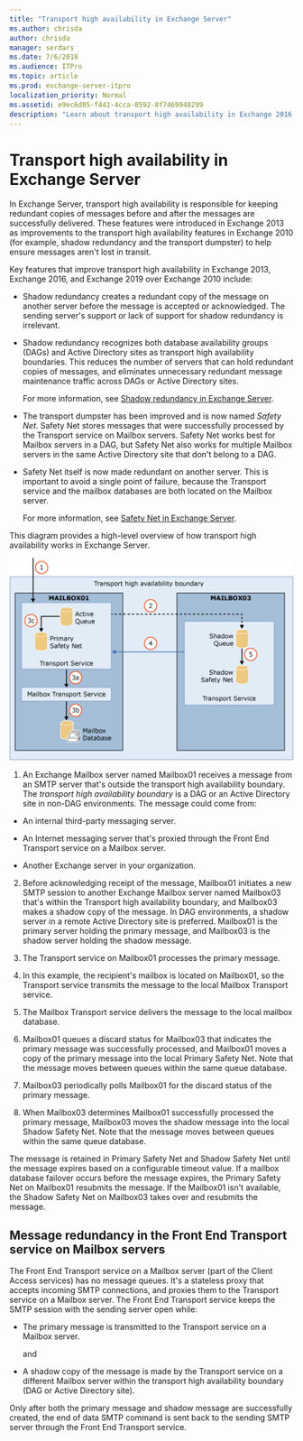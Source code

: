 ```yaml
---
title: "Transport high availability in Exchange Server"
ms.author: chrisda
author: chrisda
manager: serdars
ms.date: 7/6/2018
ms.audience: ITPro
ms.topic: article
ms.prod: exchange-server-itpro
localization_priority: Normal
ms.assetid: e9ec6d05-f441-4cca-8592-8f7469948299
description: "Learn about transport high availability in Exchange 2016 and Exchange 2019 and the features that improve the reliability of message delivery."
---
```


# Transport high availability in Exchange Server

In Exchange Server, transport high availability is responsible for keeping redundant copies of messages before and after the messages are successfully delivered. These features were introduced in Exchange 2013 as improvements to the transport high availability features in Exchange 2010 (for example, shadow redundancy and the transport dumpster) to help ensure messages aren't lost in transit.
  
Key features that improve transport high availability in Exchange 2013, Exchange 2016, and Exchange 2019 over Exchange 2010 include:
  
- Shadow redundancy creates a redundant copy of the message on another server before the message is accepted or acknowledged. The sending server's support or lack of support for shadow redundancy is irrelevant.
    
- Shadow redundancy recognizes both database availability groups (DAGs) and Active Directory sites as transport high availability boundaries. This reduces the number of servers that can hold redundant copies of messages, and eliminates unnecessary redundant message maintenance traffic across DAGs or Active Directory sites.
    
    For more information, see [Shadow redundancy in Exchange Server](shadow-redundancy.md).
    
- The transport dumpster has been improved and is now named *Safety Net*. Safety Net stores messages that were successfully processed by the Transport service on Mailbox servers. Safety Net works best for Mailbox servers in a DAG, but Safety Net also works for multiple Mailbox servers in the same Active Directory site that don't belong to a DAG.
    
- Safety Net itself is now made redundant on another server. This is important to avoid a single point of failure, because the Transport service and the mailbox databases are both located on the Mailbox server.
    
    For more information, see [Safety Net in Exchange Server](safety-net.md).
    
This diagram provides a high-level overview of how transport high availability works in Exchange Server.
  
![Transport high availability overview](../../media/ITPro_Transport_TransportHAOverview.gif)
  
1. An Exchange Mailbox server named Mailbox01 receives a message from an SMTP server that's outside the transport high availability boundary. The *transport high availability boundary* is a DAG or an Active Directory site in non-DAG environments. The message could come from: 
    
  - An internal third-party messaging server.
    
  - An Internet messaging server that's proxied through the Front End Transport service on a Mailbox server.
    
  - Another Exchange server in your organization.
    
2. Before acknowledging receipt of the message, Mailbox01 initiates a new SMTP session to another Exchange Mailbox server named Mailbox03 that's within the Transport high availability boundary, and Mailbox03 makes a shadow copy of the message. In DAG environments, a shadow server in a remote Active Directory site is preferred. Mailbox01 is the primary server holding the primary message, and Mailbox03 is the shadow server holding the shadow message.
    
3. The Transport service on Mailbox01 processes the primary message.
    
1. In this example, the recipient's mailbox is located on Mailbox01, so the Transport service transmits the message to the local Mailbox Transport service.
    
2. The Mailbox Transport service delivers the message to the local mailbox database.
    
3. Mailbox01 queues a discard status for Mailbox03 that indicates the primary message was successfully processed, and Mailbox01 moves a copy of the primary message into the local Primary Safety Net. Note that the message moves between queues within the same queue database.
    
4. Mailbox03 periodically polls Mailbox01 for the discard status of the primary message.
    
5. When Mailbox03 determines Mailbox01 successfully processed the primary message, Mailbox03 moves the shadow message into the local Shadow Safety Net. Note that the message moves between queues within the same queue database.
    
The message is retained in Primary Safety Net and Shadow Safety Net until the message expires based on a configurable timeout value. If a mailbox database failover occurs before the message expires, the Primary Safety Net on Mailbox01 resubmits the message. If the Mailbox01 isn't available, the Shadow Safety Net on Mailbox03 takes over and resubmits the message.
  
## Message redundancy in the Front End Transport service on Mailbox servers

The Front End Transport service on a Mailbox server (part of the Client Access services) has no message queues. It's a stateless proxy that accepts incoming SMTP connections, and proxies them to the Transport service on a Mailbox server. The Front End Transport service keeps the SMTP session with the sending server open while:
  
- The primary message is transmitted to the Transport service on a Mailbox server.
    
    and
    
- A shadow copy of the message is made by the Transport service on a different Mailbox server within the transport high availability boundary (DAG or Active Directory site).
    
Only after both the primary message and shadow message are successfully created, the end of data SMTP command is sent back to the sending SMTP server through the Front End Transport service.
  

